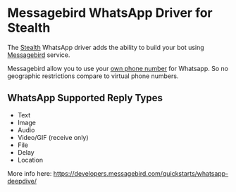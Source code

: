 # Messagebird WhatsApp Driver for Stealth

The [Stealth](https://github.com/hellostealth/stealth) WhatsApp driver adds the ability to build your bot using [Messagebird](https://www.messagebird.com/en/solutions/whatsapp-api) service.

Messagebird allow you to use your [own phone number](https://support.messagebird.com/hc/en-us/articles/360000244558-How-to-pick-a-number-for-WhatsApp-Business) for Whatsapp. So no geographic restrictions compare to virtual phone numbers.

## WhatsApp Supported Reply Types

* Text
* Image
* Audio
* Video/GIF (receive only)
* File
* Delay
* Location

More info here: https://developers.messagebird.com/quickstarts/whatsapp-deepdive/
